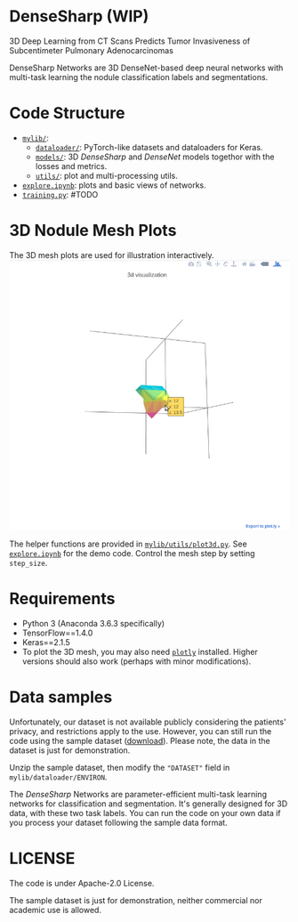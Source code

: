# DenseSharp (WIP)
3D Deep Learning from CT Scans Predicts Tumor Invasiveness of Subcentimeter Pulmonary Adenocarcinomas

DenseSharp Networks are 3D DenseNet-based deep neural networks with multi-task learning the nodule classification labels and segmentations. 

# Code Structure
* [`mylib/`](mylib/):
    * [`dataloader/`](mylib/dataloader): PyTorch-like datasets and dataloaders for Keras.
    * [`models/`](mylib/models): 3D *DenseSharp* and *DenseNet* models togethor with the losses and metrics.
    * [`utils/`](mylib/utils): plot and multi-processing utils.
* [`explore.ipynb`](explore.ipynb): plots and basic views of networks.
* [`training.py`](training.py): #TODO

# 3D Nodule Mesh Plots
The 3D mesh plots are used for illustration interactively.
![3d nodule mesh pltos](3dmesh.gif)

The helper functions are provided in [`mylib/utils/plot3d.py`](mylib/utils/plot3d.py).
See [`explore.ipynb`](explore.ipynb) for the demo code. 
Control the mesh step by setting `step_size`.
 

# Requirements
* Python 3 (Anaconda 3.6.3 specifically)
* TensorFlow==1.4.0
* Keras==2.1.5
* To plot the 3D mesh, you may also need [`plotly`](https://plot.ly/python/) installed.
Higher versions should also work (perhaps with minor modifications).


# Data samples
Unfortunately, our dataset is not available publicly considering the patients' 
privacy, and restrictions apply to the use. 
However, you can still run the code using the sample dataset 
([download](https://drive.google.com/open?id=1c-suZobPIH-DSE99zspPb098jEiDqRGa)).
Please note, the data in the dataset is just for demonstration.

Unzip the sample dataset, then modify the `"DATASET"` field in `mylib/dataloader/ENVIRON`.

The *DenseSharp* Networks are parameter-efficient multi-task learning 
networks for classification and segmentation. It's generally designed for 3D data,
with these two task labels. You can run the code on your own data if you process
your dataset following the sample data format.

# LICENSE
The code is under Apache-2.0 License.

The sample dataset is just for demonstration, neither commercial nor 
academic use is allowed.

